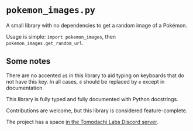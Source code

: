 # `pokemon_images.py`

A small library with no dependencies to get a random image of a Pokémon.

Usage is simple: `import pokemon_images`, then `pokemon_images.get_random_url`.

## Some notes

There are no accented `é`s in this library to aid typing on keyboards that do not have this key. In all cases, `é` should be replaced by `e` except in documentation.

This library is fully typed and fully documented with Python docstrings.

Contributions are welcome, but this library is considered feature-complete.

The project has a space [in the Tomodachi Labs Discord server](https://discord.gg/Xs3VKNJrMb).
